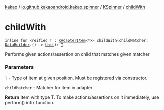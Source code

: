 [kakao](../../index.md) / [io.github.kakaoandroid.kakao.spinner](../index.md) / [KSpinner](index.md) / [childWith](./child-with.md)

# childWith

`inline fun <reified T : `[`KAdapterItem`](../../io.github.kakaoandroid.kakao.list/-k-adapter-item/index.md)`<*>> childWith(childMatcher: `[`DataBuilder`](../../io.github.kakaoandroid.kakao.list/-data-builder/index.md)`.() -> `[`Unit`](https://kotlinlang.org/api/latest/jvm/stdlib/kotlin/-unit/index.html)`): `[`T`](child-with.md#T)

Performs given actions/assertion on child that matches given matcher

### Parameters

`T` - Type of item at given position. Must be registered via constructor.

`childMatcher` - Matcher for item in adapter

**Return**
Item with type T. To make actions/assertions on it immediately, use perform() infix function.

